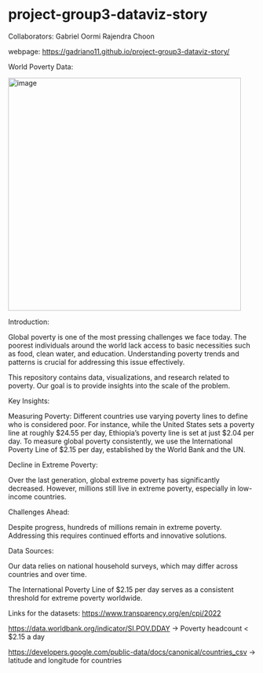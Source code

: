 # project-group3-dataviz-story

Collaborators:
Gabriel
Oormi
Rajendra
Choon

webpage:
https://gadriano11.github.io/project-group3-dataviz-story/


World Poverty Data:








<img width="474" alt="image" src="https://github.com/gadriano11/project-group3-dataviz-story/assets/142377615/62e368a6-eca6-47c8-9439-b534de3d4ad4">




Introduction:


Global poverty is one of the most pressing challenges we face today. The poorest individuals around the world lack access to basic necessities such as food, clean water, and education. Understanding poverty trends and patterns is crucial for addressing this issue effectively.

This repository contains data, visualizations, and research related to poverty. Our goal is to provide insights into the scale of the problem.



Key Insights:


Measuring Poverty: Different countries use varying poverty lines to define who is considered poor. For instance, while the United States sets a poverty line at roughly $24.55 per day, Ethiopia’s poverty line is set at just $2.04 per day. To measure global poverty consistently, we use the International Poverty Line of $2.15 per day,
established by the World Bank and the UN.

Decline in Extreme Poverty:


Over the last generation, global extreme poverty has significantly decreased. However, millions still live in extreme poverty, especially in low-income countries.

Challenges Ahead: 


Despite progress, hundreds of millions remain in extreme poverty. Addressing this requires continued efforts and innovative solutions.

Data Sources:


Our data relies on national household surveys, which may differ across countries and over time.


The International Poverty Line of $2.15 per day serves as a consistent threshold for extreme poverty worldwide.

Links for the datasets:
https://www.transparency.org/en/cpi/2022


https://data.worldbank.org/indicator/SI.POV.DDAY -> Poverty headcount < $2.15 a day



https://developers.google.com/public-data/docs/canonical/countries_csv -> latitude and longitude for countries






